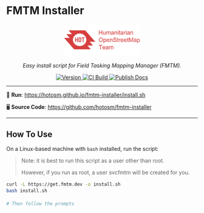 # FMTM Installer

<!-- markdownlint-disable -->
<p align="center">
  <img src="https://github.com/hotosm/fmtm/blob/main/images/hot_logo.png?raw=true" style="width: 200px;" alt="HOT"></a>
</p>
<p align="center">
  <em>Easy install script for Field Tasking Mapping Manager (FMTM).</em>
</p>
<p align="center">
  <a href="https://github.com/hotosm/fmtm-installer/releases" target="_blank">
      <img src="https://img.shields.io/github/v/release/hotosm/fmtm-installer?logo=github" alt="Version">
  </a>
  <a href="https://github.com/sponsors/hotosm" target="_blank">
      <img src="https://img.shields.io/badge/sponsor-30363D?logo=GitHub-Sponsors&logoColor=#EA4AAA" alt="CI Build">
  </a>
  <a href="https://github.com/hotosm/fmtm-installer/blob/main/LICENSE.md" target="_blank">
      <img src="https://img.shields.io/github/license/hotosm/fmtm-installer.svg" alt="Publish Docs">
  </a>
</p>

---

🚀 **Run**: <a href="https://hotosm.github.io/fmtm-installer/install.sh" target="_blank">https://hotosm.github.io/fmtm-installer/install.sh</a>

🖥️ **Source Code**: <a href="https://github.com/hotosm/fmtm-installer" target="_blank">https://github.com/hotosm/fmtm-installer</a>

---

<!-- markdownlint-enable -->

## How To Use

On a Linux-based machine with `bash` installed, run the script:

> Note: it is best to run this script as a user other than root.
>
> However, if you run as root, a user svcfmtm will be created for you.

```bash
curl -L https://get.fmtm.dev -o install.sh
bash install.sh

# Then follow the prompts
```
